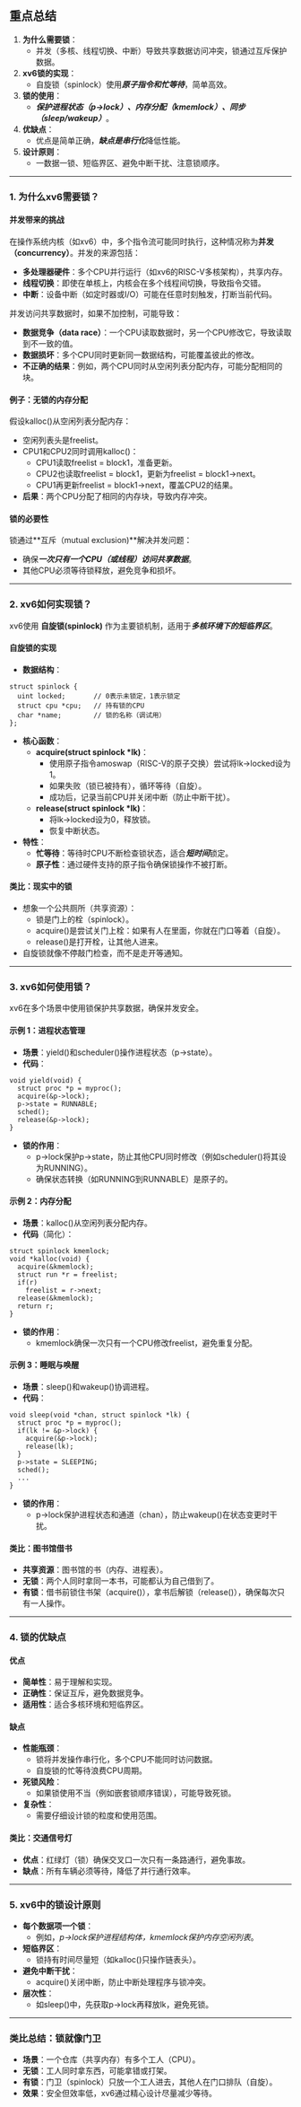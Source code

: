 
## 重点总结

1. **为什么需要锁**：
    - 并发（多核、线程切换、中断）导致共享数据访问冲突，锁通过互斥保护数据。
2. **xv6锁的实现**：
    - 自旋锁（spinlock）使用***原子指令和忙等待***，简单高效。
3. **锁的使用**：
    - ***保护进程状态（p->lock）、内存分配（kmemlock）、同步（sleep/wakeup）***。
4. **优缺点**：
    - 优点是简单正确，***缺点是串行化***降低性能。
5. **设计原则**：
    - 一数据一锁、短临界区、避免中断干扰、注意锁顺序。
---
### 1. 为什么xv6需要锁？

#### 并发带来的挑战

在操作系统内核（如xv6）中，多个指令流可能同时执行，这种情况称为**并发（concurrency）**。并发的来源包括：

- **多处理器硬件**：多个CPU并行运行（如xv6的RISC-V多核架构），共享内存。
- **线程切换**：即使在单核上，内核会在多个线程间切换，导致指令交错。
- **中断**：设备中断（如定时器或I/O）可能在任意时刻触发，打断当前代码。

并发访问共享数据时，如果不加控制，可能导致：

- **数据竞争（data race）**：一个CPU读取数据时，另一个CPU修改它，导致读取到不一致的值。
- **数据损坏**：多个CPU同时更新同一数据结构，可能覆盖彼此的修改。
- **不正确的结果**：例如，两个CPU同时从空闲列表分配内存，可能分配相同的块。

#### 例子：无锁的内存分配

假设kalloc()从空闲列表分配内存：

- 空闲列表头是freelist。
- CPU1和CPU2同时调用kalloc()：
    - CPU1读取freelist = block1，准备更新。
    - CPU2也读取freelist = block1，更新为freelist = block1->next。  
    - CPU1再更新freelist = block1->next，覆盖CPU2的结果。
- **后果**：两个CPU分配了相同的内存块，导致内存冲突。

#### 锁的必要性

锁通过**互斥（mutual exclusion)**解决并发问题：

- 确保***一次只有一个CPU（或线程）访问共享数据***。
- 其他CPU必须等待锁释放，避免竞争和损坏。

---

### 2. xv6如何实现锁？

xv6使用 **自旋锁(spinlock)** 作为主要锁机制，适用于***多核环境下的短临界区***。

#### 自旋锁的实现

- **数据结构**：
```
struct spinlock {
  uint locked;       // 0表示未锁定，1表示锁定
  struct cpu *cpu;   // 持有锁的CPU
  char *name;        // 锁的名称（调试用）
};
```
    
- **核心函数**：
    - **acquire(struct spinlock *lk)**：  
        - 使用原子指令amoswap（RISC-V的原子交换）尝试将lk->locked设为1。
        - 如果失败（锁已被持有），循环等待（自旋）。
        - 成功后，记录当前CPU并关闭中断（防止中断干扰）。
    - **release(struct spinlock *lk)**：  
        - 将lk->locked设为0，释放锁。
        - 恢复中断状态。
- **特性**：
    - **忙等待**：等待时CPU不断检查锁状态，适合***短时间***锁定。
    - **原子性**：通过硬件支持的原子指令确保锁操作不被打断。

#### 类比：现实中的锁

- 想象一个公共厕所（共享资源）：
    - 锁是门上的栓（spinlock）。
    - acquire()是尝试关门上栓：如果有人在里面，你就在门口等着（自旋）。
    - release()是打开栓，让其他人进来。
- 自旋锁就像不停敲门检查，而不是走开等通知。

---

### 3. xv6如何使用锁？

xv6在多个场景中使用锁保护共享数据，确保并发安全。

#### 示例 1：进程状态管理

- **场景**：yield()和scheduler()操作进程状态（p->state）。
- **代码**：
```
void yield(void) {
  struct proc *p = myproc();
  acquire(&p->lock);
  p->state = RUNNABLE;
  sched();
  release(&p->lock);
}
```
    
- **锁的作用**：
    - p->lock保护p->state，防止其他CPU同时修改（例如scheduler()将其设为RUNNING）。
    - 确保状态转换（如RUNNING到RUNNABLE）是原子的。

#### 示例 2：内存分配

- **场景**：kalloc()从空闲列表分配内存。
- **代码**（简化）：
```
struct spinlock kmemlock;
void *kalloc(void) {
  acquire(&kmemlock);
  struct run *r = freelist;
  if(r)
    freelist = r->next;
  release(&kmemlock);
  return r;
}
```
    
- **锁的作用**：
    - kmemlock确保一次只有一个CPU修改freelist，避免重复分配。

#### 示例 3：睡眠与唤醒

- **场景**：sleep()和wakeup()协调进程。
- **代码**：
```
void sleep(void *chan, struct spinlock *lk) {
  struct proc *p = myproc();
  if(lk != &p->lock) {
    acquire(&p->lock);
    release(lk);
  }
  p->state = SLEEPING;
  sched();
  ...
}
```
    

- **锁的作用**：
    - p->lock保护进程状态和通道（chan），防止wakeup()在状态变更时干扰。

#### 类比：图书馆借书

- **共享资源**：图书馆的书（内存、进程表）。
- **无锁**：两个人同时拿同一本书，可能都认为自己借到了。
- **有锁**：借书前锁住书架（acquire()），拿书后解锁（release()），确保每次只有一人操作。

---

### 4. 锁的优缺点

#### 优点

- **简单性**：易于理解和实现。
- **正确性**：保证互斥，避免数据竞争。
- **适用性**：适合多核环境和短临界区。

#### 缺点

- **性能瓶颈**：
    - 锁将并发操作串行化，多个CPU不能同时访问数据。
    - 自旋锁的忙等待浪费CPU周期。
- **死锁风险**：
    - 如果锁使用不当（例如嵌套锁顺序错误），可能导致死锁。
- **复杂性**：
    - 需要仔细设计锁的粒度和使用范围。

#### 类比：交通信号灯

- **优点**：红绿灯（锁）确保交叉口一次只有一条路通行，避免事故。
- **缺点**：所有车辆必须等待，降低了并行通行效率。

---

### 5. xv6中的锁设计原则

- **每个数据项一个锁**：
    - 例如，*p->lock保护进程结构体，kmemlock保护内存空闲列表*。
- **短临界区**：
    - 锁持有时间尽量短（如kalloc()只操作链表头）。
- **避免中断干扰**：
    - acquire()关闭中断，防止中断处理程序与锁冲突。
- **层次性**：
    - 如sleep()中，先获取p->lock再释放lk，避免死锁。


---

### 类比总结：锁就像门卫

- **场景**：一个仓库（共享内存）有多个工人（CPU）。
- **无锁**：工人同时拿东西，可能拿错或打架。
- **有锁**：门卫（spinlock）只放一个工人进去，其他人在门口排队（自旋）。
- **效果**：安全但效率低，xv6通过精心设计尽量减少等待。